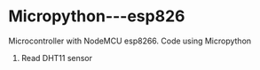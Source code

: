 # Micropython---esp826
Microcontroller with NodeMCU esp8266. Code using Micropython 
1. Read DHT11 sensor
